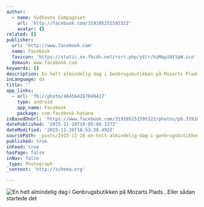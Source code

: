 ```yaml
---
author:
  - name: Sydhavns Compagniet
    url: 'http://facebook.com/319105251595322'
    avatar: {}
related: []
publisher:
  url: 'http://www.facebook.com'
  name: Facebook
  favicon: 'https://static.xx.fbcdn.net/rsrc.php/yV/r/hzMapiNYYpW.ico'
  domain: www.facebook.com
keywords: []
description: En helt almindelig dag i Genbrugsbutikken på Mozarts Plads...Eller sådan startede det
inLanguage: da
title: ''
app_links:
  - url: 'fb://photo/464564287049417'
    type: android
    app_name: Facebook
    package: com.facebook.katana
isBasedOnUrl: 'https://www.facebook.com/319105251595322/photos/pb.319105251595322.-2207520000.1448736533./464564287049417/?type=3&src=https%3A%2F%2Fscontent-arn2-1.xx.fbcdn.net%2Fhphotos-xpt1%2Ft31.0-8%2F12248171_464564287049417_5592924873709468831_o.jpg&smallsrc=https%3A%2F%2Fscontent-arn2-1.xx.fbcdn.net%2Fhphotos-xpa1%2Fv%2Ft1.0-9%2F12246859_464564287049417_5592924873709468831_n.jpg%3Foh%3D1394f906c56a0cd477ef99d6c66aead7%26oe%3D56F0B67C&size=1360%2C2048&fbid=464564287049417'
datePublished: '2015-11-28T19:05:00.337Z'
dateModified: '2015-11-28T18:53:38.492Z'
sourcePath: _posts/2015-11-28-en-helt-almindelig-dag-i-genbrugsbutikken-pa-mozarts-plads.md
published: true
inFeed: true
hasPage: false
inNav: false
_type: Photograph
_context: 'http://schema.org'

---
```

![En helt almindelig dag i Genbrugsbutikken på Mozarts Plads&period;&period;&period;Eller sådan startede det](https://scontent.xx.fbcdn.net/hphotos-xpt1/t31.0-8/s720x720/12248171_464564287049417_5592924873709468831_o.jpg)